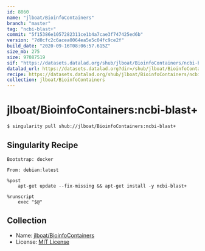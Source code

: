 ```yaml
---
id: 8860
name: "jlboat/BioinfoContainers"
branch: "master"
tag: "ncbi-blast+"
commit: "5f15386e1057282311ce1b4a7cae3f747425ed6b"
version: "7d0cfc2c6acea0064ea5e5c04fc9ce2f"
build_date: "2020-09-16T08:06:57.615Z"
size_mb: 275
size: 97087519
sif: "https://datasets.datalad.org/shub/jlboat/BioinfoContainers/ncbi-blast+/2020-09-16-5f15386e-7d0cfc2c/7d0cfc2c6acea0064ea5e5c04fc9ce2f.simg"
datalad_url: https://datasets.datalad.org?dir=/shub/jlboat/BioinfoContainers/ncbi-blast+/2020-09-16-5f15386e-7d0cfc2c/
recipe: https://datasets.datalad.org/shub/jlboat/BioinfoContainers/ncbi-blast+/2020-09-16-5f15386e-7d0cfc2c/Singularity
collection: jlboat/BioinfoContainers
---
```


# jlboat/BioinfoContainers:ncbi-blast+

```bash
$ singularity pull shub://jlboat/BioinfoContainers:ncbi-blast+
```

## Singularity Recipe

```singularity
Bootstrap: docker

From: debian:latest

%post
    apt-get update --fix-missing && apt-get install -y ncbi-blast+

%runscript
    exec "$@"
```

## Collection

 - Name: [jlboat/BioinfoContainers](https://github.com/jlboat/BioinfoContainers)
 - License: [MIT License](https://api.github.com/licenses/mit)

